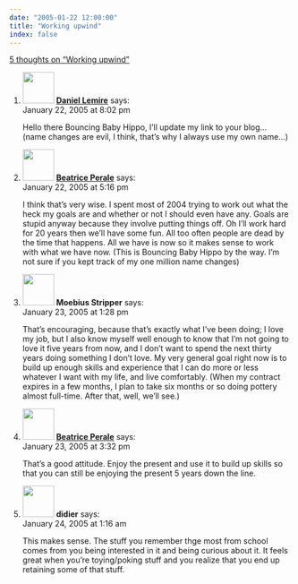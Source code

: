 ```yaml
---
date: "2005-01-22 12:00:00"
title: "Working upwind"
index: false
---
```


[5 thoughts on &ldquo;Working upwind&rdquo;](/lemire/blog/2005/01-22-working-upwind)

<ol class="comment-list">
<li id="comment-972" class="comment even thread-even depth-1">
<div class="comment-author vcard">
<img alt src="https://secure.gravatar.com/avatar/?s=56&#038;d=mm&#038;r=g" srcset="https://secure.gravatar.com/avatar/?s=112&#038;d=mm&#038;r=g 2x" class="avatar avatar-56 photo avatar-default" height="56" width="56" decoding="async" /> <b class="fn"><a href="https://lemire.me/blog/" class="url" rel="ugc">Daniel Lemire</a></b> <span class="says">says:</span> </div>
<div class="comment-metadata"><time datetime="2005-01-22T20:02:40+00:00">January 22, 2005 at 8:02 pm</time></a> </div>
<div class="comment-content">
<p>Hello there Bouncing Baby Hippo, I&rsquo;ll update my link to your blog&#8230; (name changes are evil, I think, that&rsquo;s why I always use my own name&#8230;)</p>
</div>
</li>
<li id="comment-970" class="comment odd alt thread-odd thread-alt depth-1">
<div class="comment-author vcard">
<img alt src="https://secure.gravatar.com/avatar/2be4369d24d5ac9ce3621b43ff87d2d8?s=56&#038;d=mm&#038;r=g" srcset="https://secure.gravatar.com/avatar/2be4369d24d5ac9ce3621b43ff87d2d8?s=112&#038;d=mm&#038;r=g 2x" class="avatar avatar-56 photo" height="56" width="56" decoding="async" /> <b class="fn"><a href="https://beatriceperale.blogspot.com" class="url" rel="ugc external nofollow">Beatrice Perale</a></b> <span class="says">says:</span> </div>
<div class="comment-metadata"><time datetime="2005-01-22T17:16:03+00:00">January 22, 2005 at 5:16 pm</time></a> </div>
<div class="comment-content">
<p>I think that&rsquo;s very wise. I spent most of 2004 trying to work out what the heck my goals are and whether or not I should even have any. Goals are stupid anyway because they involve putting things off. Oh I&rsquo;ll work hard for 20 years then we&rsquo;ll have some fun. All too often people are dead by the time that happens. All we have is now so it makes sense to work with what we have now. (This is Bouncing Baby Hippo by the way. I&rsquo;m not sure if you kept track of my one million name changes)</p>
</div>
</li>
<li id="comment-973" class="comment even thread-even depth-1">
<div class="comment-author vcard">
<img alt src="https://secure.gravatar.com/avatar/7f9359c2860874cc87b4b6022379ec00?s=56&#038;d=mm&#038;r=g" srcset="https://secure.gravatar.com/avatar/7f9359c2860874cc87b4b6022379ec00?s=112&#038;d=mm&#038;r=g 2x" class="avatar avatar-56 photo" height="56" width="56" loading="lazy" decoding="async" /> <b class="fn">Moebius Stripper</b> <span class="says">says:</span> </div>
<div class="comment-metadata"><time datetime="2005-01-23T13:28:10+00:00">January 23, 2005 at 1:28 pm</time></a> </div>
<div class="comment-content">
<p>That&rsquo;s encouraging, because that&rsquo;s exactly what I&rsquo;ve been doing; I love my job, but I also know myself well enough to know that I&rsquo;m not going to love it five years from now, and I don&rsquo;t want to spend the next thirty years doing something I don&rsquo;t love. My very general goal right now is to build up enough skills and experience that I can do more or less whatever I want with my life, and live comfortably. (When my contract expires in a few months, I plan to take six months or so doing pottery almost full-time. After that, well, we&rsquo;ll see.)</p>
</div>
</li>
<li id="comment-978" class="comment odd alt thread-odd thread-alt depth-1">
<div class="comment-author vcard">
<img alt src="https://secure.gravatar.com/avatar/2be4369d24d5ac9ce3621b43ff87d2d8?s=56&#038;d=mm&#038;r=g" srcset="https://secure.gravatar.com/avatar/2be4369d24d5ac9ce3621b43ff87d2d8?s=112&#038;d=mm&#038;r=g 2x" class="avatar avatar-56 photo" height="56" width="56" loading="lazy" decoding="async" /> <b class="fn"><a href="https://beatriceperale.blogspot.com" class="url" rel="ugc external nofollow">Beatrice Perale</a></b> <span class="says">says:</span> </div>
<div class="comment-metadata"><time datetime="2005-01-23T15:32:30+00:00">January 23, 2005 at 3:32 pm</time></a> </div>
<div class="comment-content">
<p>That&rsquo;s a good attitude. Enjoy the present and use it to build up skills so that you can still be enjoying the present 5 years down the line.</p>
</div>
</li>
<li id="comment-979" class="comment even thread-even depth-1">
<div class="comment-author vcard">
<img alt src="https://secure.gravatar.com/avatar/953577bfc776e164bbd8a4db76b2a421?s=56&#038;d=mm&#038;r=g" srcset="https://secure.gravatar.com/avatar/953577bfc776e164bbd8a4db76b2a421?s=112&#038;d=mm&#038;r=g 2x" class="avatar avatar-56 photo" height="56" width="56" loading="lazy" decoding="async" /> <b class="fn">didier</b> <span class="says">says:</span> </div>
<div class="comment-metadata"><time datetime="2005-01-24T01:16:39+00:00">January 24, 2005 at 1:16 am</time></a> </div>
<div class="comment-content">
<p>This makes sense. The stuff you remember thge most from school comes from you being interested in it and being curious about it. It feels great when you&rsquo;re toying/poking stuff and you realize that you end up retaining some of that stuff.</p>
</div>
</li>
</ol>
